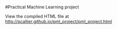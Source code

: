 #Practical Machine Learning project

View the compiled HTML file at http://pcallier.github.io/pml_project/pml_project.html
